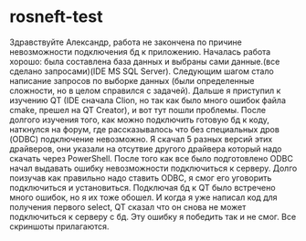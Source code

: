 # rosneft-test
Здравствуйте Александр, работа не закончена по причине невозможности подключения бд к приложению.
Началась работа хорошо: была составлена база данных и выбраны сами данные.(все сделано запросами)(IDE MS SQL Server).
Следующим шагом стало написание запросов по выборке данных (были определенные сложности, но в целом справился с задачей).
Дальше я приступил к изучению QT (IDE сначала Clion, но так как было много ошибок файла cmake, прешел на QT Creator), и вот тут пошли проблемы. После долгого изучения того, как можно подключить готовую бд к коду, наткнулся на форум, где рассказывалось что без специальных дров (ODBC) подключение невозможно. Я скачал 5 разных версий этих драйверов, они указали на отсутвие другого драйвера который надо скачать через PowerShell. После того как все было подготовлено ODBC начал выдавать ошибку невозможности подключиться к серверу. Долго поизучав как правильно надо ставить ODBC, я смог его уговорить подключиться и установиться. 
Подключая бд к QT было встречено много ошибок, но я их тоже обошел. И когда я уже написал код для получения первого select, QT сказал что он снова не может подключиться к серверу с бд. Эту ошибку я победить так и не смог. Все скриншоты прилагаются.
